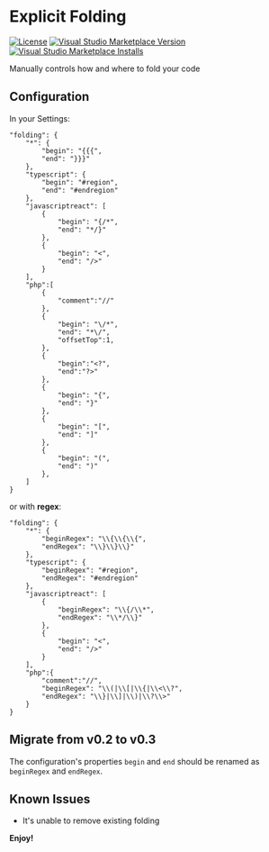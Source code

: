 Explicit Folding
================

[![License](https://img.shields.io/badge/license-MIT-blue.svg)](./LICENSE)
[![Visual Studio Marketplace Version](https://img.shields.io/visual-studio-marketplace/v/zokugun.explicit-folding.svg)](https://marketplace.visualstudio.com/items?itemName=zokugun.explicit-folding)
[![Visual Studio Marketplace Installs](https://img.shields.io/visual-studio-marketplace/i/zokugun.explicit-folding.svg)](https://marketplace.visualstudio.com/items?itemName=zokugun.explicit-folding)

Manually controls how and where to fold your code

## Configuration

In your Settings:

```
"folding": {
    "*": {
        "begin": "{{{",
        "end": "}}}"
    },
    "typescript": {
        "begin": "#region",
        "end": "#endregion"
    },
    "javascriptreact": [
        {
            "begin": "{/*",
            "end": "*/}"
        },
        {
            "begin": "<",
            "end": "/>"
        }
    ],
    "php":[
        {
            "comment":"//"
        },
        {
            "begin": "\/*",
            "end": "*\/",
            "offsetTop":1,
        },
        {
            "begin":"<?",
            "end":"?>"
        },
        {
            "begin": "{",
            "end": "}"
        },
        {
            "begin": "[",
            "end": "]"
        },
        {
            "begin": "(",
            "end": ")"
        },
    ]
}
```

or with **regex**:

```
"folding": {
    "*": {
        "beginRegex": "\\{\\{\\{",
        "endRegex": "\\}\\}\\}"
    },
    "typescript": {
        "beginRegex": "#region",
        "endRegex": "#endregion"
    },
    "javascriptreact": [
        {
            "beginRegex": "\\{/\\*",
            "endRegex": "\\*/\\}"
        },
        {
            "begin": "<",
            "end": "/>"
        }
    ],
    "php":{
        "comment":"//",
        "beginRegex": "\\(|\\[|\\{|\\<\\?",
        "endRegex": "\\}|\\]|\\)|\\?\\>"
    }
}
```

## Migrate from v0.2 to v0.3

The configuration's properties `begin` and `end` should be renamed as `beginRegex` and `endRegex`.

## Known Issues

- It's unable to remove existing folding

**Enjoy!**